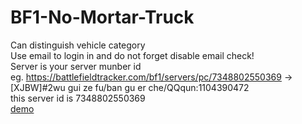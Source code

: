 # BF1-No-Mortar-Truck
Can distinguish vehicle category  
Use email to login in and do not forget disable email check!  
Server is your server munber id  
eg. https://battlefieldtracker.com/bf1/servers/pc/7348802550369 ->[XJBW]#2wu gui ze fu/ban gu er che/QQqun:1104390472  
this server id is 7348802550369  
[demo](https://www.bilibili.com/video/BV1w34y157b8?vd_source=8f7deed3676707fdcb874e991dbe28e7#reply116900092144)
